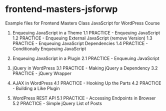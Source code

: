 # frontend-masters-jsforwp
Example files for Frontend Masters Class JavaScript for WordPress Course

1. Enqueuing JavaScript in a Theme
1.1 PRACTICE - Enqueuing JavaScript
1.2 PRACTICE - Enqueuing External JavaScript (remove Version)
1.3 PRACTICE - Enqueuing JavaScript Dependencies
1.4 PRACTICE - Conditionally Enqueuing JavaScript

2. Enqueuing JavaScript in a Plugin
2.1 PRACTICE - Enqueuing JavaScript

3. jQuery in WordPress
3.1 PRACTICE - Making jQuery a Dependency
3.2 PRACTICE - jQuery Wrapper

4. AJAX in WordPress
4.1 PRACTICE - Hooking Up the Parts
4.2 PRACTICE - Building a Like Plugin

5. WordPress REST API
5.1 PRACTICE - Accessing Endpoints in Browser
5.2 PRACTICE - Simple jQuery List of Posts
